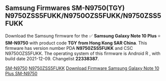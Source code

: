 <h2>Samsung Firmwares SM-N9750(TGY) N9750ZSS5FUKK/N9750OZS5FUKK/N9750ZSS5FUKK</h2>
Download the Samsung firmware for the ✅ <strong>Samsung Galaxy Note 10 Plus </strong> ⭐ <strong>SM-N9750</strong> with product code <strong>TGY</strong> <strong> from Hong Kong SAR China</strong>. This firmware has version number PDA <strong>N9750ZSS5FUKK</strong> and CSC N9750OZS5FUKK. The operating system of this firmware is Android R , with build date 2021-12-09. Changelist <strong>22338387</strong>.


[SM-N9750](https://samfirm.shop/samsung/model/SM-N9750)
[N9750ZSS5FUKK](https://samfirm.shop/samsung/pda/N9750ZSS5FUKK)
[Download Firmware Samsung Galaxy Note 10 Plus SM-N9750](https://samfirm.shop/samsung/firmware/481277)
